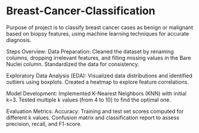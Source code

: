 # Breast-Cancer-Classification
Purpose of project is to classify breast cancer cases as benign or malignant based on biopsy features, using machine learning techniques for accurate diagnosis.

Steps Overview:
Data Preparation:
Cleaned the dataset by renaming columns, dropping irrelevant features, and filling missing values in the Bare Nuclei column.
Standardized the data for consistency.

Exploratory Data Analysis (EDA):
Visualized data distributions and identified outliers using boxplots.
Created a heatmap to explore feature correlations.

Model Development:
Implemented K-Nearest Neighbors (KNN) with initial k=3.
Tested multiple k values (from 4 to 10) to find the optimal one.

Evaluation Metrics:
Accuracy: Training and test set scores computed for different k values.
Confusion matrix and classification report to assess precision, recall, and F1-score.
